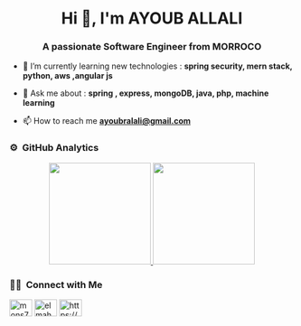 
<h1 align="center">Hi 👋, I'm AYOUB ALLALI</h1>
<h3 align="center">A passionate Software Engineer from MORROCO</h3>



- 🌱 I’m currently learning new technologies : **spring security, mern stack, python, aws ,angular js**


- 💬 Ask me about : **spring , express, mongoDB, java, php, machine learning**

- 📫 How to reach me **ayoubralali@gmail.com**
### ⚙️ &nbsp;GitHub Analytics

<p align="center">
<a href="https://github.com/ayouballali">
  <img height="180em" src="https://github-readme-stats-eight-theta.vercel.app/api?username=ayouballali&show_icons=true&theme=algolia&include_all_commits=true"/>
  <img height="180em" src="https://github-readme-stats-eight-theta.vercel.app/api/top-langs/?username=ayouballali&layout=compact&langs_count=8&theme=algolia&hide=css,PHP"/>
</a>
</p>

### 🤝🏻 &nbsp;Connect with Me

<p align="left">

<a href="https://twitter.com/AyoubAllali18" target="blank"><img align="center" src="https://raw.githubusercontent.com/rahuldkjain/github-profile-readme-generator/master/src/images/icons/Social/twitter.svg" alt="mons74148412" height="30" width="40" /></a>
<a href="https://linkedin.com/in/ayouballali" target="blank"><img align="center" src="https://raw.githubusercontent.com/rahuldkjain/github-profile-readme-generator/master/src/images/icons/Social/linked-in-alt.svg" alt="elmahalli-zakaria" height="30" width="40" /></a>
<a href="https://ayouballali.github.io" target="blank"><img align="center" src="https://raw.githubusercontent.com/rahuldkjain/github-profile-readme-generator/master/src/images/icons/Social/rss.svg" alt="https://zakaria-elmahalli1.medium.com/" height="30" width="40" /></a>
</p>

